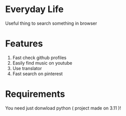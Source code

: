 # **Everyday Life**
Useful thing to search something in browser

# **Features**
1. Fast check github profiles
2. Easily find music on youtube
3. Use translator
4. Fast search on pinterest

# **Requirements**
You need just donwload python ( project made on 3.11 )!
